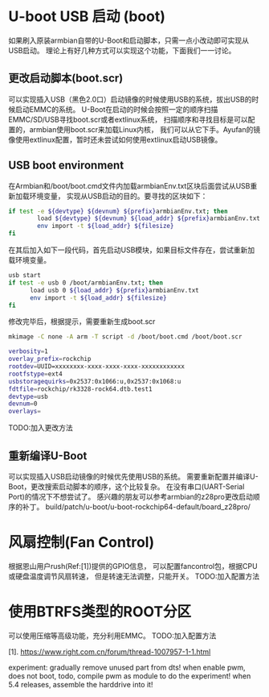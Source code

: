 # U-boot USB 启动 (boot)
如果刷入原装armbian自带的U-Boot和启动脚本，只需一点小改动即可实现从USB启动。
理论上有好几种方式可以实现这个功能，下面我们一一讨论。

## 更改启动脚本(boot.scr)
可以实现插入USB（黑色2.0口）启动镜像的时候使用USB的系统，拔出USB的时候启动EMMC的系统。
U-Boot在启动的时候会按照一定的顺序扫描EMMC/SD/USB寻找boot.scr或者extlinux系统，
扫描顺序和寻找目标是可以配置的，armbian使用boot.scr来加载Linux内核，
我们可以从它下手。Ayufan的镜像使用extlinux配置，暂时还未尝试如何使用extlinux启动USB镜像。

## USB boot environment
在Armbian和/boot/boot.cmd文件内加载armbianEnv.txt区块后面尝试从USB重新加载环境变量，
实现从USB启动的目的。要寻找的区块如下：
```bash
if test -e ${devtype} ${devnum} ${prefix}armbianEnv.txt; then
        load ${devtype} ${devnum} ${load_addr} ${prefix}armbianEnv.txt
        env import -t ${load_addr} ${filesize}
fi
```
在其后加入如下一段代码，首先启动USB模块，如果目标文件存在，尝试重新加载环境变量。
```bash
usb start
if test -e usb 0 /boot/armbianEnv.txt; then
      load usb 0 ${load_addr} ${prefix}armbianEnv.txt
      env import -t ${load_addr} ${filesize}
fi
```
修改完毕后，根据提示，需要重新生成boot.scr
```bash
mkimage -C none -A arm -T script -d /boot/boot.cmd /boot/boot.scr
```

```bash
verbosity=1
overlay_prefix=rockchip
rootdev=UUID=xxxxxxxx-xxxx-xxxx-xxxx-xxxxxxxxxxxx
rootfstype=ext4
usbstoragequirks=0x2537:0x1066:u,0x2537:0x1068:u
fdtfile=rockchip/rk3328-rock64.dtb.test1
devtype=usb
devnum=0
overlays=
```

TODO:加入更改方法

## 重新编译U-Boot
可以实现插入USB启动镜像的时候优先使用USB的系统。
需要重新配置并编译U-Boot，更改搜索启动脚本的顺序，这个比较复杂。
在没有串口(UART-Serial Port)的情况下不想尝试了。
感兴趣的朋友可以参考armbian的z28pro更改启动顺序的补丁。
build/patch/u-boot/u-boot-rockchip64-default/board_z28pro/

# 风扇控制(Fan Control)
根据恩山用户rush(Ref:[1])提供的GPIO信息，
可以配置fancontrol包，根据CPU或硬盘温度调节风扇转速，
但是转速无法调整，只能开关。
TODO:加入配置方法

# 使用BTRFS类型的ROOT分区
可以使用压缩等高级功能，充分利用EMMC。
TODO:加入配置方法


[1]. https://www.right.com.cn/forum/thread-1007957-1-1.html

experiment:
gradually remove unused part from dts!
when enable pwm, does not boot, todo, compile pwm as module to do the experiment!
when 5.4 releases, assemble the harddrive into it!
